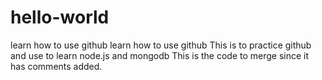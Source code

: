 # hello-world
learn how to use github
learn how to use github This is to practice github and use to learn node.js and mongodb
This is the code to merge since it has comments added.
